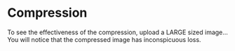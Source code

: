 # Compression
To see the effectiveness of the compression, upload a LARGE sized image... You will notice that the compressed image has inconspicuous loss.
